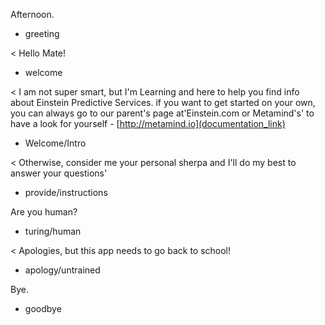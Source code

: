 Afternoon.
* greeting

< Hello Mate!
* welcome

< I am not super smart, but I'm Learning and here to help you find info about Einstein Predictive Services. if you want to get started on your own, you can always go to our parent's page at'Einstein.com or Metamind's' to have a look for yourself -
[http://metamind.io](documentation_link)
* Welcome/Intro

< Otherwise, consider me your personal sherpa and I'll do my best to answer your questions'
* provide/instructions

Are you human?
* turing/human

< Apologies, but this app needs to go back to school!
* apology/untrained

Bye.
* goodbye
